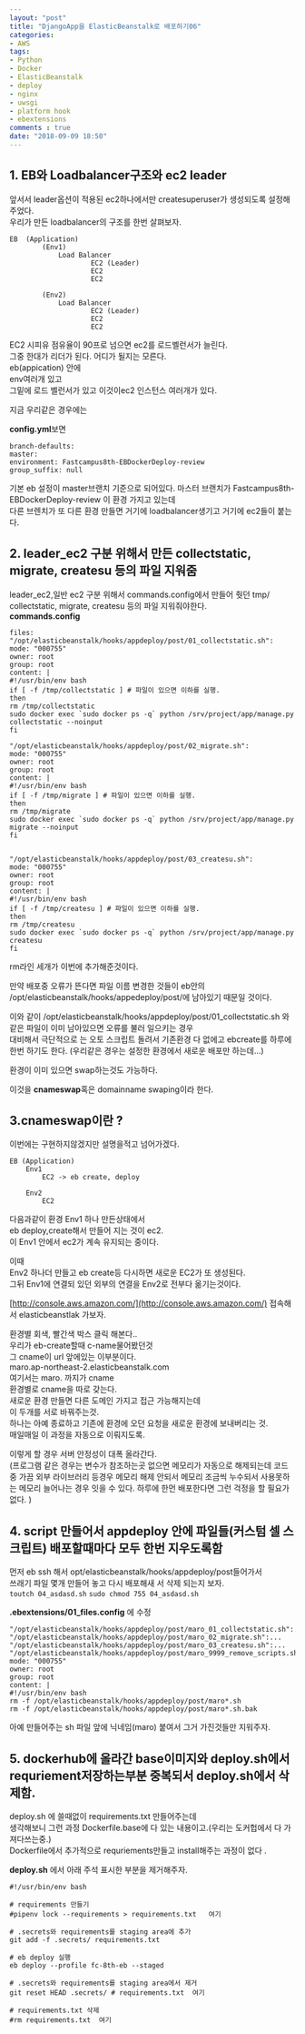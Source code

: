 ```yaml
---
layout: "post"
title: "DjangoApp을 ElasticBeanstalk로 배포하기06"
categories:  
- AWS  
tags:  
- Python    
- Docker      
- ElasticBeanstalk    
- deploy    
- nginx     
- uwsgi     
- platform hook   
- ebextensions   
comments : true    
date: "2018-09-09 18:50"  
---        
```


## 1. EB와 Loadbalancer구조와 ec2 leader    
앞서서 leader옵션이 적용된 ec2하나에서만 createsuperuser가 생성되도록 설정해 주었다.     
우리가 만든 loadbalancer의 구조를 한번 살펴보자.    
```
EB  (Application)
        (Env1)
            Load Balancer
                    EC2 (Leader)
                    EC2
                    EC2

        (Env2)
            Load Balancer
                    EC2 (Leader)
                    EC2
                    EC2
```  

EC2 시피유 점유율이 90프로 넘으면 ec2를 로드벨런서가 늘린다.   
그중 한대가 리더가 된다. 어디가 될지는 모른다.   
eb(appication) 안에   
        env여러개 있고    
                그밑에 로드 벨런서가 있고 이것이ec2    인스턴스 여러개가 있다.    

지금 우리같은 경우에는   

**config.yml**보면  
```
branch-defaults:
master:
environment: Fastcampus8th-EBDockerDeploy-review
group_suffix: null  
```
기본 eb 설정이 master브랜치 기준으로 되어있다. 
마스터 브랜치가 Fastcampus8th-EBDockerDeploy-review 이 환경 가지고 있는데      
다른 브렌치가 또 다른 환경 만들면 거기에 loadbalancer생기고 거기에 ec2들이 붙는다.   

## 2. leader_ec2 구분 위해서 만든  collectstatic, migrate, createsu 등의 파일 지워줌   
leader_ec2,일반 ec2 구분 위해서 commands.config에서 만들어 줫던 tmp/ collectstatic, migrate, createsu 등의 파일 지워줘야한다.     
**commands.config**  
```
files:
"/opt/elasticbeanstalk/hooks/appdeploy/post/01_collectstatic.sh":
mode: "000755"
owner: root
group: root
content: |
#!/usr/bin/env bash
if [ -f /tmp/collectstatic ] # 파일이 있으면 이하를 실행.
then
rm /tmp/collectstatic
sudo docker exec `sudo docker ps -q` python /srv/project/app/manage.py collectstatic --noinput
fi

"/opt/elasticbeanstalk/hooks/appdeploy/post/02_migrate.sh":
mode: "000755"
owner: root
group: root
content: |
#!/usr/bin/env bash
if [ -f /tmp/migrate ] # 파일이 있으면 이하를 실행.
then
rm /tmp/migrate
sudo docker exec `sudo docker ps -q` python /srv/project/app/manage.py migrate --noinput
fi


"/opt/elasticbeanstalk/hooks/appdeploy/post/03_createsu.sh":
mode: "000755"
owner: root
group: root
content: |
#!/usr/bin/env bash
if [ -f /tmp/createsu ] # 파일이 있으면 이하를 실행.
then
rm /tmp/createsu
sudo docker exec `sudo docker ps -q` python /srv/project/app/manage.py createsu
fi
```   
rm라인 세개가 이번에  추가해준것이다.   

만약 배포중 오류가 뜬다면 파일 이름 변경한 것들이 eb안의 /opt/elasticbeanstalk/hooks/appedeploy/post/에 남아있기 때문일 것이다.      


이와 같이 /opt/elasticbeanstalk/hooks/appdeploy/post/01_collectstatic.sh 와같은 파일이 이미 남아있으면 오류를 불러 일으키는 경우  
대비해서 극단적으로 는 오토 스크립트 돌려서  기존환경 다 없에고 ebcreate를 하루에 한번 하기도 한다. (우리같은 경우는 설정한 환경에서 새로운 배포만 하는데...) 

환경이 이미 있으면 swap하는것도 가능하다.    

이것을 **cnameswap**혹은 domainname swaping이라 한다.

## 3.cnameswap이란 ?   
이번에는 구현하지않겠지만 설명을적고 넘어가겠다.   

```
EB (Application)
    Env1
        EC2 -> eb create, deploy
    
    Env2
        EC2
```  
다음과같이 환경 Env1 하나 만든상태에서    
eb deploy,create해서 만들어 지는 것이 ec2.   
이 Env1 안에서 ec2가 계속 유지되는 중이다.    

이때   
Env2 하나더 만들고 eb create등 다시하면 
새로운 EC2가 또 생성된다.   
그뒤 Env1에 연결되 있던 외부의 연결을 Env2로 전부다 옮기는것이다.    

[http://console.aws.amazon.com/](http://console.aws.amazon.com/)  접속해서  elasticbeanstlak 가보자.   

환경별 회색, 빨간색 박스 클릭 해본다..   
우리가 eb-create할때 c-name물어봤던것   
그 cname이 url 앞에있는 이부분이다.   
maro.ap-northeast-2.elasticbeanstalk.com    
여기서는 maro. 까지가 cname    
환경별로  cname을 따로 갖는다.   
새로운 환경 만들면 다른 도메인 가지고 접근 가능해지는데   
이 두개를 서로 바꿔주는것.   
하나는 아예 종료하고 기존에 환경에 오던 요청을 새로운 환경에 보내버리는 것.   
매일매일 이 과정을 자동으로 이뤄지도록.   

이렇게 할 경우 서버 안정성이 대폭 올라간다.   
(프로그램 같은 경우는 변수가 참조하는곳 없으면 메모리가 자동으로 해제되는데 
코드 중 가끔 외부 라이브러리 등경우 메모리 해제 안되서 메모리 조금씩 누수되서 사용못하는 메모리 늘어나는 경우 잇을 수 있다. 
하루에 한먼 배포한다면 그런 걱정을 할 필요가 없다. )   


## 4. script 만들어서 appdeploy 안에 파일들(커스텀 셀 스크립트) 배포할때마다 모두 한번 지우도록함   

먼저 eb ssh 해서    opt/elasticbeanstalk/hooks/appdeploy/post들어가서   
쓰래기 파일 몇개 만들어 놓고 다시 배포해새 서 삭제 되는지 보자.   
`toutch 04_asdasd.sh`
`sudo chmod 755 04_asdasd.sh`   

**.ebextensions/01_files.config**  에 수정
```
"/opt/elasticbeanstalk/hooks/appdeploy/post/maro_01_collectstatic.sh":...
"/opt/elasticbeanstalk/hooks/appdeploy/post/maro_02_migrate.sh":...
"/opt/elasticbeanstalk/hooks/appdeploy/post/maro_03_createsu.sh":...
"/opt/elasticbeanstalk/hooks/appdeploy/post/maro_9999_remove_scripts.sh":
mode: "000755"
owner: root
group: root
content: |
#!/usr/bin/env bash
rm -f /opt/elasticbeanstalk/hooks/appdeploy/post/maro*.sh
rm -f /opt/elasticbeanstalk/hooks/appdeploy/post/maro*.sh.bak
```    
아예 만들어주는 sh 파일 앞에 닉네임(maro) 붙여서 그거 가진것들만 지워주자.     

## 5. dockerhub에 올라간 base이미지와 deploy.sh에서 requriement저장하는부분 중복되서 deploy.sh에서 삭제함.   

deploy.sh 에 쓸때없이 requirements.txt 만들어주는데    
생각해보니 그런 과정 Dockerfile.base에 다 있는 내용이고.(우리는 도커헙에서 다 가져다쓰는중.)  
Dockerfile에서 추가적으로 requriements만들고 install해주는 과정이 없다 .  

**deploy.sh** 에서  아래 주석 표시한 부분을 제거해주자.
```
#!/usr/bin/env bash

# requirements 만들기
#pipenv lock --requirements > requirements.txt   여기 

# .secrets와 requirements를 staging area에 추가
git add -f .secrets/ requirements.txt

# eb deploy 실행
eb deploy --profile fc-8th-eb --staged

# .secrets와 requirements를 staging area에서 제거
git reset HEAD .secrets/ # requirements.txt  여기 

# requirements.txt 삭제
#rm requirements.txt  여기 
```     





